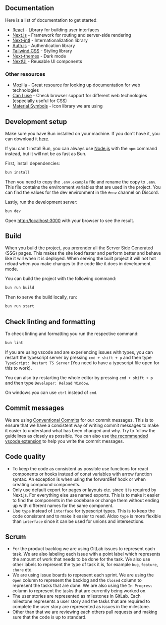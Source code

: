 ## Documentation

Here is a list of documentation to get started:

- [React](https://react.dev/reference/react) - Library for building user interfaces
- [Next.js](https://nextjs.org/docs) - Framework for routing and server-side rendering
- [Next-intl](https://next-intl-docs.vercel.app/) - Internationalization library
- [Auth.js](https://authjs.dev/getting-started/introduction) - Authentication library
- [Tailwind CSS](https://tailwindcss.com/docs) - Styling library
- [Next-themes](https://github.com/pacocoursey/next-themes) - Dark mode
- [NextUI](https://nextui.org/docs/guide/introduction) - Reusable UI components

### Other resources

- [Mozilla](https://developer.mozilla.org/en-US/) - Great resource for looking up documentation for web technologies
- [Can I use](https://caniuse.com/) - Check browser support for different web technologies (especially useful for CSS)
- [Material Symbols](https://fonts.google.com/icons) - Icon library we are using

## Development setup

Make sure you have Bun installed on your machine. If you don't have it, you can download it [here](https://bun.sh/docs/installation).

If you can't install Bun, you can always use [Node.js](https://nodejs.org/en/) with the `npm` command instead, but it will not be as fast as Bun.

First, install dependencies:

```bash
bun install
```

Then you need to copy the `.env.example` file and rename the copy to `.env`. This file contains the environment variables that are used in the project. You can find the values for the dev environment in the `#env` channel on Discord.

Lastly, run the development server:

```bash
bun dev
```

Open [http://localhost:3000](http://localhost:3000) with your browser to see the result.

## Build

When you build the project, you prerender all the Server Side Generated (SSG) pages. This makes the site load faster and perform better and behave like it will when it is deployed. When serving the built project it will not hot reload when you make changes to the code like it does in development mode.

You can build the project with the following command:

```bash
bun run build
```

Then to serve the build locally, run:

```bash
bun run start
```

## Check linting and formatting

To check linting and formatting you run the respective command:

```bash
bun lint
```

If you are using vscode and are experiencing issues with types, you can restart the typescript server by pressing `cmd + shift + p` and then type `TypeScript: Restart TS Server` (You need to have a typescript file open for this to work).

You can also try restarting the whole editor by pressing `cmd + shift + p` and then type `Developer: Reload Window`.

On windows you can use `ctrl` instead of `cmd`.

## Commit messages

We are using [Conventional Commits](https://www.conventionalcommits.org/en/v1.0.0/) for our commit messages. This is to ensure that we have a consistent way of writing commit messages to make it easier to understand what has been changed and why. Try to follow the guidelines as closely as possible. You can also use [the recommended vscode extension](.vscode/extensions.json) to help you write the commit messages.

## Code quality

- To keep the code as consistent as possible use functions for react components or hooks instead of const variables with arrow function syntax. An exception is when using the forwardRef hook or when creating compound components.
- Only use default export for pages or layouts etc. since it is required by Next.js. For everything else use named exports. This is to make it easier to find the components in the codebase or change them without ending up with different names for the same component.
- Use `type` instead of `interface` for typescript types. This is to keep the code consistent and to make it easier to read. Aldso `type` is more flexible than `interface` since it can be used for unions and intersections.

## Scrum

- For the product backlog we are using GitLab issues to represent each task. We are also labeling each issue with a point label which represents the amount of work that needs to be done for the task. We also use other labels to represent the type of task it is, for example `bug`, `feature`, `chore` etc.
- We are using issue boards to represent each sprint. We are using the `Open` column to represent the backlog and the `Closed` column to represent the tasks that are done. We are also using the `In Progress` column to represent the tasks that are currently being worked on.
- The user stories are represented as milestones in GitLab. Each milestone represents a user story and the tasks that are required to complete the user story are represented as issues in the milestone.
- Other than that we are reviewing each others pull requests and making sure that the code is up to standard.

